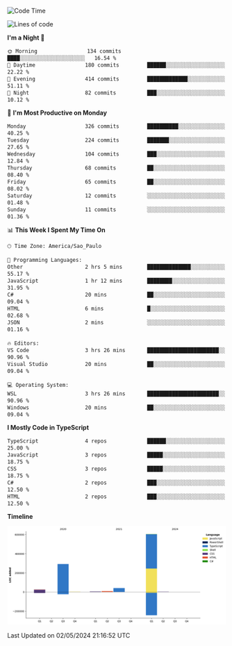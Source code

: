 <!--START_SECTION:waka-->
![Code Time](http://img.shields.io/badge/Code%20Time-2%2C473%20hrs%2058%20mins-blue)

![Lines of code](https://img.shields.io/badge/From%20Hello%20World%20I%27ve%20Written-976.5%20thousand%20lines%20of%20code-blue)

**I'm a Night 🦉** 

```text
🌞 Morning                134 commits         ████░░░░░░░░░░░░░░░░░░░░░   16.54 % 
🌆 Daytime                180 commits         ██████░░░░░░░░░░░░░░░░░░░   22.22 % 
🌃 Evening                414 commits         █████████████░░░░░░░░░░░░   51.11 % 
🌙 Night                  82 commits          ███░░░░░░░░░░░░░░░░░░░░░░   10.12 % 
```
📅 **I'm Most Productive on Monday** 

```text
Monday                   326 commits         ██████████░░░░░░░░░░░░░░░   40.25 % 
Tuesday                  224 commits         ███████░░░░░░░░░░░░░░░░░░   27.65 % 
Wednesday                104 commits         ███░░░░░░░░░░░░░░░░░░░░░░   12.84 % 
Thursday                 68 commits          ██░░░░░░░░░░░░░░░░░░░░░░░   08.40 % 
Friday                   65 commits          ██░░░░░░░░░░░░░░░░░░░░░░░   08.02 % 
Saturday                 12 commits          ░░░░░░░░░░░░░░░░░░░░░░░░░   01.48 % 
Sunday                   11 commits          ░░░░░░░░░░░░░░░░░░░░░░░░░   01.36 % 
```


📊 **This Week I Spent My Time On** 

```text
🕑︎ Time Zone: America/Sao_Paulo

💬 Programming Languages: 
Other                    2 hrs 5 mins        ██████████████░░░░░░░░░░░   55.17 % 
JavaScript               1 hr 12 mins        ████████░░░░░░░░░░░░░░░░░   31.95 % 
C#                       20 mins             ██░░░░░░░░░░░░░░░░░░░░░░░   09.04 % 
HTML                     6 mins              █░░░░░░░░░░░░░░░░░░░░░░░░   02.68 % 
JSON                     2 mins              ░░░░░░░░░░░░░░░░░░░░░░░░░   01.16 % 

🔥 Editors: 
VS Code                  3 hrs 26 mins       ███████████████████████░░   90.96 % 
Visual Studio            20 mins             ██░░░░░░░░░░░░░░░░░░░░░░░   09.04 % 

💻 Operating System: 
WSL                      3 hrs 26 mins       ███████████████████████░░   90.96 % 
Windows                  20 mins             ██░░░░░░░░░░░░░░░░░░░░░░░   09.04 % 
```

**I Mostly Code in TypeScript** 

```text
TypeScript               4 repos             ██████░░░░░░░░░░░░░░░░░░░   25.00 % 
JavaScript               3 repos             █████░░░░░░░░░░░░░░░░░░░░   18.75 % 
CSS                      3 repos             █████░░░░░░░░░░░░░░░░░░░░   18.75 % 
C#                       2 repos             ███░░░░░░░░░░░░░░░░░░░░░░   12.50 % 
HTML                     2 repos             ███░░░░░░░░░░░░░░░░░░░░░░   12.50 % 
```



**Timeline**

![Lines of Code chart](https://raw.githubusercontent.com/jonhoffmam/jonhoffmam/master/assets/bar_graph.png)


 Last Updated on 02/05/2024 21:16:52 UTC
<!--END_SECTION:waka-->
